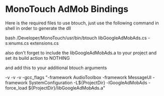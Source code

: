 MonoTouch AdMob Bindings
========================

Here is the required files to use btouch, just use the following command 
in shell in order to generate the dll

bash /Developer/MonoTouch/usr/bin/btouch libGoogleAdMobAds.cs -s:enums.cs extensions.cs

also don't forget to include the libGoogleAdMobAds.a to your project and
set its build action to NOTHING

and add this to your additional btouch arguments

-v -v -v -gcc_flags "-framework AudioToolbox -framework MessageUI -framework SystemConfiguration -L${ProjectDir} -lGoogleAdMobAds -force_load ${ProjectDir}/libGoogleAdMobAds.a"


